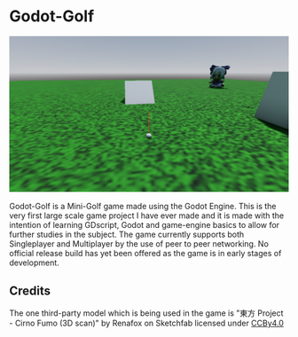 # Godot-Golf

![Screenshot of the testing grounds of Godot Golf, featuring a golfball, two obstacles and Cirno from Touhou Project](https://github.com/Oskar-Norberg/Godot-Golf/blob/354ddf090d68d9879b6e9372f45827fadb820543/assets/img/godot_golf.png)


Godot-Golf is a Mini-Golf game made using the Godot Engine. This is the very first large scale game project I have ever made and it is made with the intention of learning GDscript, Godot and game-engine basics to allow for further studies in the subject. The game currently supports both Singleplayer and Multiplayer by the use of peer to peer networking. No official release build has yet been offered as the game is in early stages of development. 

## Credits
The one third-party model which is being used in the game is "東方 Project - Cirno Fumo (3D scan)" by Renafox on Sketchfab licensed under [CCBy4.0](https://creativecommons.org/licenses/by/4.0/)
